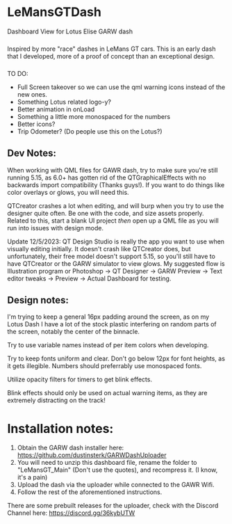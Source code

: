 # LeMansGTDash

Dashboard View for Lotus Elise GARW dash

###

Inspired by more "race" dashes in LeMans GT cars. This is an early dash that I developed, more of a proof of concept than an exceptional design.

###

TO DO:

- Full Screen takeover so we can use the qml warning icons instead of the new ones.
- Something Lotus related logo-y?
- Better animation in onLoad
- Something a little more monospaced for the numbers
- Better icons?
- Trip Odometer? (Do people use this on the Lotus?)

## Dev Notes:

When working with QML files for GAWR dash, try to make sure you're still running 5.15, as 6.0+ has gotten rid of the QTGraphicalEffects with no backwards import compatibility (Thanks guys!). If you want to do things like color overlays or glows, you will need this.

QTCreator crashes a lot when editing, and will burp when you try to use the designer quite often. Be one with the code, and size assets properly. Related to this, start a blank UI project _then_ open up a QML file as you will run into issues with design mode.

Update 12/5/2023: QT Design Studio is really the app you want to use when visually editing initially. It doesn't crash like QTCreator does, but unfortunately, their free model doesn't support 5.15, so you'll still have to have QTCreator or the GARW simulator to view glows. My suggested flow is Illustration program or Photoshop -> QT Designer -> GARW Preview -> Text editor tweaks -> Preview -> Actual Dashboard for testing.

## Design notes:

I'm trying to keep a general 16px padding around the screen, as on my Lotus Dash I have a lot of the stock plastic interfering on random parts of the screen, notably the center of the binnacle.

Try to use variable names instead of per item colors when developing.

Try to keep fonts uniform and clear. Don't go below 12px for font heights, as it gets illegible. Numbers should preferrably use monospaced fonts.

Utilize opacity filters for timers to get blink effects.

Blink effects should only be used on actual warning items, as they are extremely distracting on the track!

# Installation notes:

1) Obtain the GARW dash installer here: https://github.com/dustinsterk/GARWDashUploader
2) You will need to unzip this dashboard file, rename the folder to "LeMansGT_Main" (Don't use the quotes), and recompress it. (I know, it's a pain)
3) Upload the dash via the uploader while connected to the GAWR Wifi.
4) Follow the rest of the aforementioned instructions.

There are some prebuilt releases for the uploader, check with the Discord Channel here: https://discord.gg/36kybUTW
